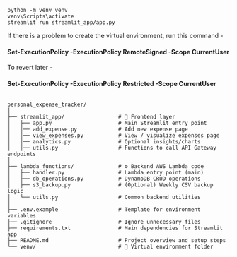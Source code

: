 ```
python -m venv venv
venv\Scripts\activate
streamlit run streamlit_app/app.py
```

If there is a problem to create the virtual environment, run this command -
#### Set-ExecutionPolicy -ExecutionPolicy RemoteSigned -Scope CurrentUser

To revert later - 
#### Set-ExecutionPolicy -ExecutionPolicy Restricted -Scope CurrentUser

```

personal_expense_tracker/
│
├── streamlit_app/                 # 🎨 Frontend layer
│   ├── app.py                     # Main Streamlit entry point
│   │── add_expense.py             # Add new expense page
│   │── view_expenses.py           # View / visualize expenses page
│   │── analytics.py               # Optional insights/charts
│   │── utils.py                   # Functions to call API Gateway endpoints
│
├── lambda_functions/              # ⚙️ Backend AWS Lambda code
│   ├── handler.py                 # Lambda entry point (main)
│   ├── db_operations.py           # DynamoDB CRUD operations
│   ├── s3_backup.py               # (Optional) Weekly CSV backup logic
│   └── utils.py                   # Common backend utilities
│
├── .env.example                   # Template for environment variables
├── .gitignore                     # Ignore unnecessary files
├── requirements.txt               # Main dependencies for Streamlit app
├── README.md                      # Project overview and setup steps
└── venv/                          # 🧩 Virtual environment folder


```